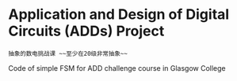 # Application and Design of Digital Circuits (ADDs) Project  
    抽象的数电挑战课 ~~至少在20级非常抽象~~
Code of simple FSM for ADD challenge course in Glasgow College
